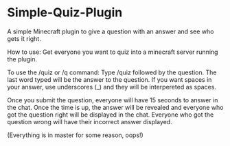 # Simple-Quiz-Plugin
A simple Minecraft plugin to give a question with an answer and see who gets it right.

How to use: Get everyone you want to quiz into a minecraft server running the plugin.

To use the /quiz or /q command: Type /quiz followed by the question. The last word typed will be the answer to the question. If you want spaces in your answer, use underscores (_) and they will be interpereted as spaces.

Once you submit the question, everyone will have 15 seconds to answer in the chat. Once the time is up, the answer will be revealed and everyone who got the question right will be displayed in the chat. Everyone who got the question wrong will have their incorrect answer displayed.

(Everything is in master for some reason, oops!)
